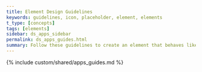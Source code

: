 ```yaml
---
title: Element Design Guidelines
keywords: guidelines, icon, placeholder, element, elements
t_type: [concepts]
tags: [elements]
sidebar: ds_apps_sidebar
permalink: ds_apps_guides.html
summary: Follow these guidelines to create an element that behaves like a native Weebly element.
---
```

{% include custom/shared/apps_guides.md %}
